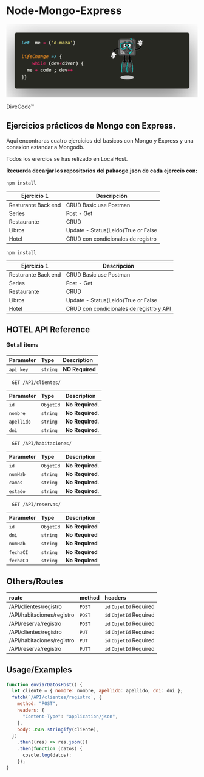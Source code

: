 
# Node-Mongo-Express


﻿﻿![Logo](https://github.com/d-maza/PC3-CRUD-NODE-MONGODB/blob/main/doc/CtrlDive.png)

DiveCode&trade;

## **Ejercicios prácticos de Mongo con Express.**


Aquí encontraras cuatro ejercicios del basicos con Mongo y Express y una conexion estandar a Mongodb.

Todos los erercios se has relizado en LocalHost.




**Recuerda decarjar los repositorios del pakacge.json de cada ejerccio con:**


`npm install`



|  Ejercicio 1 | Descripción  |
| ------------ | ------------ |
| Resturante  Back end  | CRUD Basic use Postman  |
|  Series | Post - Get  |
|  Restaurante | CRUD   |
| Libros  | Update - Status(Leido)True or False   |
| Hotel  | CRUD con condicionales de registro  |


`npm install`



|  Ejercicio 1 | Descripción  |
| ------------ | ------------ |
| Resturante  Back end  | CRUD Basic use Postman  |
|  Series | Post - Get  |
|  Restaurante | CRUD   |
| Libros  | Update - Status(Leido)True or False   |
| Hotel  | CRUD con condicionales de registro y API  |


## HOTEL API Reference

#### Get all items

| Parameter | Type     | Description     |
| :-------- | :------- | :-------------- |
| `api_key` | `string` | **NO Required** |

```http
  GET /API/clientes/
```

| Parameter  | Type      | Description                          |
| :--------- | :-------- | :----------------------------------- |
| `id`       | `ObjetId` | **No Required**.  |
| `nombre`   | `string`  | **No Required**.  |
| `apellido` | `string`  | **No Required**.  |
| `dni`      | `string`  | **No Required**.  |

```http
  GET /API/habitaciones/
```

| Parameter | Type      | Description                          |
| :-------- | :-------- | :----------------------------------- |
| `id`      | `ObjetId` | **No Required**. |
| `numHab`  | `string`  | **No Required**. |
| `camas`   | `string`  | **No Required**. |
| `estado`  | `string`  | **No Required**. |

```http
  GET /API/reservas/
```

| Parameter | Type      | Description                          |
| :-------- | :-------- | :----------------------------------- |
| `id`      | `ObjetId` | **No Required** |
| `dni`     | `string`  | **No Required** |
| `numHab`  | `string`  | **No Required** |
| `fechaCI` | `string`  | **No Required** |
| `fechaCO` | `string`  | **No Required** |

## Others/Routes

| route                      | method | headers                             |
| :------------------------- | :----- | :---------------------------------- |
| /API/clientes/registro     | `POST` |  `id`  `ObjetId`  Required |
| /API/habitaciones/registro | `POST` | `id`  `ObjetId`  Required |
| /API/reserva/registro      | `POST` | `id`  `ObjetId`   Required |
| /API/clientes/registro     | `PUT`  | `id`  `ObjetId`   Required |
| /API/habitaciones/registro | `PUT`  | `id`  `ObjetId`   Required|
| /API/reserva/registro      | `PUTT` | `id`  `ObjetId`   Required |

## Usage/Examples

```javascript
function enviarDatosPost() {
  let cliente = { nombre: nombre, apellido: apellido, dni: dni };
  fetch(`/API/clientes/registro`, {
    method: "POST",
    headers: {
      "Content-Type": "application/json",
    },
    body: JSON.stringify(cliente),
  })
    .then((res) => res.json())
    .then(function (datos) {
      cosole.log(datos);
    });
}
